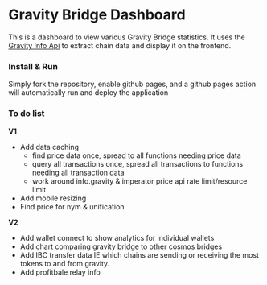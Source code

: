 # Gravity Bridge Dashboard
This is a dashboard to view various Gravity Bridge statistics. It uses the [Gravity Info Api](https://github.com/Gravity-Bridge/gravity-info-api) to extract chain data and display it on the frontend.

### Install & Run
Simply fork the repository, enable github pages, and a github pages action will automatically run and deploy the application

### To do list
**V1**

* Add data caching
    - find price data once, spread to all functions needing price data
    - query all transactions once, spread all transactions to functions needing all transaction data
    - work around info.gravity & imperator price api rate limit/resource limit
* Add mobile resizing
* Find price for nym & unification

**V2**
* Add wallet connect to show analytics for individual wallets
* Add chart comparing gravity bridge to other cosmos bridges
* Add IBC transfer data IE which chains are sending or receiving the most tokens to and from gravity.
* Add profitbale relay info
